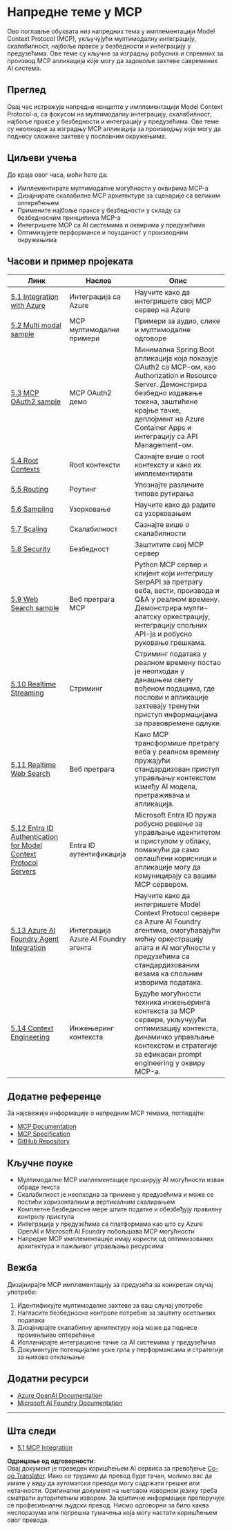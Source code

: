 <!--
CO_OP_TRANSLATOR_METADATA:
{
  "original_hash": "a5c1d9e9856024d23da4a65a847c75ac",
  "translation_date": "2025-07-18T07:22:18+00:00",
  "source_file": "05-AdvancedTopics/README.md",
  "language_code": "sr"
}
-->
# Напредне теме у MCP

Ово поглавље обухвата низ напредних тема у имплементацији Model Context Protocol (MCP), укључујући мултимодалну интеграцију, скалабилност, најбоље праксе у безбедности и интеграцију у предузећима. Ове теме су кључне за изградњу робусних и спремних за производ MCP апликација које могу да задовоље захтеве савремених AI система.

## Преглед

Овај час истражује напредне концепте у имплементацији Model Context Protocol-а, са фокусом на мултимодалну интеграцију, скалабилност, најбоље праксе у безбедности и интеграцију у предузећима. Ове теме су неопходне за изградњу MCP апликација за производњу које могу да поднесу сложене захтеве у пословним окружењима.

## Циљеви учења

До краја овог часа, моћи ћете да:

- Имплементирате мултимодалне могућности у оквирима MCP-а
- Дизајнирате скалабилне MCP архитектуре за сценарије са великим оптерећењем
- Примените најбоље праксе у безбедности у складу са безбедносним принципима MCP-а
- Интегришете MCP са AI системима и оквирима у предузећима
- Оптимизујете перформансе и поузданост у производним окружењима

## Часови и пример пројеката

| Линк | Наслов | Опис |
|------|--------|-------|
| [5.1 Integration with Azure](./mcp-integration/README.md) | Интеграција са Azure | Научите како да интегришете свој MCP сервер на Azure |
| [5.2 Multi modal sample](./mcp-multi-modality/README.md) | MCP мултимодални примери | Примери за аудио, слике и мултимодалне одговоре |
| [5.3 MCP OAuth2 sample](../../../05-AdvancedTopics/mcp-oauth2-demo) | MCP OAuth2 демо | Минимална Spring Boot апликација која показује OAuth2 са MCP-ом, као Authorization и Resource Server. Демонстрира безбедно издавање токена, заштићене крајње тачке, деплојмент на Azure Container Apps и интеграцију са API Management-ом. |
| [5.4 Root Contexts](./mcp-root-contexts/README.md) | Root контексти | Сазнајте више о root контексту и како их имплементирати |
| [5.5 Routing](./mcp-routing/README.md) | Роутинг | Упознајте различите типове рутирања |
| [5.6 Sampling](./mcp-sampling/README.md) | Узорковање | Научите како да радите са узорковањем |
| [5.7 Scaling](./mcp-scaling/README.md) | Скалабилност | Сазнајте више о скалабилности |
| [5.8 Security](./mcp-security/README.md) | Безбедност | Заштитите свој MCP сервер |
| [5.9 Web Search sample](./web-search-mcp/README.md) | Веб претрага MCP | Python MCP сервер и клијент који интегришу SerpAPI за претрагу веба, вести, производа и Q&A у реалном времену. Демонстрира мулти-алатску оркестрацију, интеграцију спољних API-ја и робусно руковање грешкама. |
| [5.10 Realtime Streaming](./mcp-realtimestreaming/README.md) | Стриминг | Стриминг података у реалном времену постао је неопходан у данашњем свету вођеном подацима, где послови и апликације захтевају тренутни приступ информацијама за правовремене одлуке. |
| [5.11 Realtime Web Search](./mcp-realtimesearch/README.md) | Веб претрага | Како MCP трансформише претрагу веба у реалном времену пружајући стандардизован приступ управљању контекстом између AI модела, претраживача и апликација. |
| [5.12  Entra ID Authentication for Model Context Protocol Servers](./mcp-security-entra/README.md) | Entra ID аутентификација | Microsoft Entra ID пружа робусно решење за управљање идентитетом и приступом у облаку, помажући да само овлашћени корисници и апликације могу да комуницирају са вашим MCP сервером. |
| [5.13 Azure AI Foundry Agent Integration](./mcp-foundry-agent-integration/README.md) | Интеграција Azure AI Foundry агента | Научите како да интегришете Model Context Protocol сервере са Azure AI Foundry агентима, омогућавајући моћну оркестрацију алата и AI могућности у предузећима са стандардизованим везама ка спољним изворима података. |
| [5.14 Context Engineering](./mcp-contextengineering/README.md) | Инжењеринг контекста | Будуће могућности техника инжењеринга контекста за MCP сервере, укључујући оптимизацију контекста, динамичко управљање контекстом и стратегије за ефикасан prompt engineering у оквиру MCP-а. |

## Додатне референце

За најсвежије информације о напредним MCP темама, погледајте:
- [MCP Documentation](https://modelcontextprotocol.io/)
- [MCP Specification](https://spec.modelcontextprotocol.io/)
- [GitHub Repository](https://github.com/modelcontextprotocol)

## Кључне поуке

- Мултимодалне MCP имплементације проширују AI могућности изван обраде текста
- Скалабилност је неопходна за примене у предузећима и може се постићи хоризонталним и вертикалним скалирањем
- Комплетне безбедносне мере штите податке и обезбеђују правилну контролу приступа
- Интеграција у предузећима са платформама као што су Azure OpenAI и Microsoft AI Foundry побољшава MCP могућности
- Напредне MCP имплементације имају користи од оптимизованих архитектура и пажљивог управљања ресурсима

## Вежба

Дизајнирајте MCP имплементацију за предузећа за конкретан случај употребе:

1. Идентификујте мултимодалне захтеве за ваш случај употребе
2. Нагласите безбедносне контроле потребне за заштиту осетљивих података
3. Дизајнирајте скалабилну архитектуру која може да поднесе променљиво оптерећење
4. Испланирајте интеграционе тачке са AI системима у предузећима
5. Документујте потенцијалне уске грла у перформансама и стратегије за њихово отклањање

## Додатни ресурси

- [Azure OpenAI Documentation](https://learn.microsoft.com/en-us/azure/ai-services/openai/)
- [Microsoft AI Foundry Documentation](https://learn.microsoft.com/en-us/ai-services/)

---

## Шта следи

- [5.1 MCP Integration](./mcp-integration/README.md)

**Одрицање од одговорности**:  
Овај документ је преведен коришћењем AI сервиса за превођење [Co-op Translator](https://github.com/Azure/co-op-translator). Иако се трудимо да превод буде тачан, молимо вас да имате у виду да аутоматски преводи могу садржати грешке или нетачности. Оригинални документ на његовом изворном језику треба сматрати ауторитетним извором. За критичне информације препоручује се професионални људски превод. Нисмо одговорни за било каква неспоразума или погрешна тумачења која могу настати коришћењем овог превода.